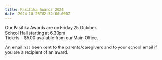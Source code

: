 ```yaml
---
title: Pasifika Awards 2024
date: 2024-10-25T02:52:00.000Z
---
```

Our Pasifika Awards are on Friday 25 October.  
School Hall starting at 6.30pm  
Tickets - $5.00 available from our Main Office.

An email has been sent to the parents/caregivers and to your school email if you are a recipient of an award.  

